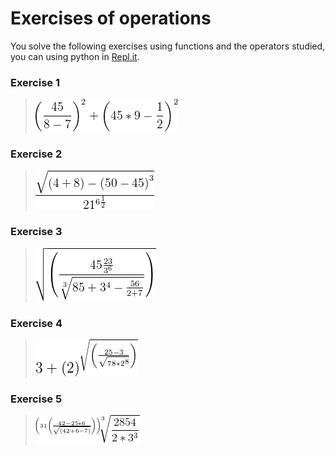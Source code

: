# Exercises of operations

You solve the following exercises using functions and  the operators studied, you can using python in  [Repl.it](https://repl.it/).

### Exercise 1

  > ![python](https://github.com/psmaniac/CP01/blob/master/lesson01/02_extra_operations/Exercices/Ex02.png)
  
### Exercise 2

  > ![python](https://github.com/psmaniac/CP01/blob/master/lesson01/02_extra_operations/Exercices/Ex03.png)
  
### Exercise 3

  > ![python](https://github.com/psmaniac/CP01/blob/master/lesson01/02_extra_operations/Exercices/Ex04.png)
  
### Exercise 4

  > ![python](https://github.com/psmaniac/CP01/blob/master/lesson01/02_extra_operations/Exercices/Ex05.png)
  
### Exercise 5

  > ![python](https://github.com/psmaniac/CP01/blob/master/lesson01/02_extra_operations/Exercices/Ex06.gif)
